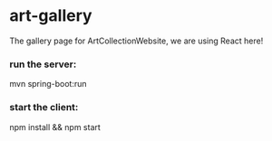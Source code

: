 # art-gallery
The gallery page for ArtCollectionWebsite, we are using React here!

### run the server:
mvn spring-boot:run

### start the client:
npm install && npm start
